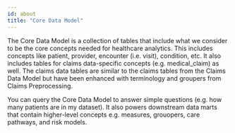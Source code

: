 ```yaml
---
id: about
title: "Core Data Model"
---
```


The Core Data Model is a collection of tables that include what we consider to be the core concepts needed for healthcare analytics.  This includes concepts like patient, provider, encounter (i.e. visit), condition, etc.  It also includes tables for claims data-specific concepts (e.g. medical_claim) as well.  The claims data tables are similar to the claims tables from the Claims Data Model but have been enhanced with terminology and groupers from Claims Preprocessing.

You can query the Core Data Model to answer simple questions (e.g. how many patients are in my dataset).  It also powers downstream data marts that contain higher-level concepts e.g. measures, grouopers, care pathways, and risk models.
